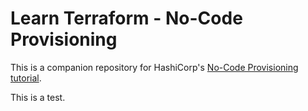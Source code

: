# Learn Terraform - No-Code Provisioning

This is a companion repository for HashiCorp's [No-Code Provisioning
tutorial](https://learn.hashicorp.com/tutorials/terraform/no-code-provisioning).

This is a test.
